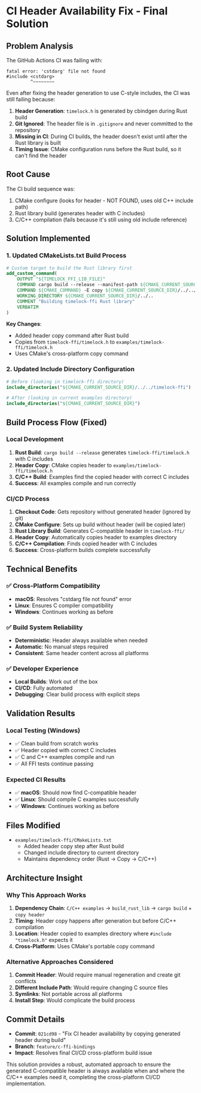 # CI Header Availability Fix - Final Solution

## Problem Analysis
The GitHub Actions CI was failing with:
```
fatal error: 'cstdarg' file not found
#include <cstdarg>
         ^~~~~~~~~
```

Even after fixing the header generation to use C-style includes, the CI was still failing because:

1. **Header Generation**: `timelock.h` is generated by cbindgen during Rust build
2. **Git Ignored**: The header file is in `.gitignore` and never committed to the repository
3. **Missing in CI**: During CI builds, the header doesn't exist until after the Rust library is built
4. **Timing Issue**: CMake configuration runs before the Rust build, so it can't find the header

## Root Cause
The CI build sequence was:
1. CMake configure (looks for header - NOT FOUND, uses old C++ include path)
2. Rust library build (generates header with C includes) 
3. C/C++ compilation (fails because it's still using old include reference)

## Solution Implemented

### 1. Updated CMakeLists.txt Build Process
```cmake
# Custom target to build the Rust library first
add_custom_command(
    OUTPUT "${TIMELOCK_FFI_LIB_FILE}"
    COMMAND cargo build --release --manifest-path ${CMAKE_CURRENT_SOURCE_DIR}/../../timelock-ffi/Cargo.toml
    COMMAND ${CMAKE_COMMAND} -E copy ${CMAKE_CURRENT_SOURCE_DIR}/../../timelock-ffi/timelock.h ${CMAKE_CURRENT_SOURCE_DIR}/timelock.h
    WORKING_DIRECTORY ${CMAKE_CURRENT_SOURCE_DIR}/../..
    COMMENT "Building timelock-ffi Rust library"
    VERBATIM
)
```

**Key Changes**:
- Added header copy command after Rust build
- Copies from `timelock-ffi/timelock.h` to `examples/timelock-ffi/timelock.h`
- Uses CMake's cross-platform copy command

### 2. Updated Include Directory Configuration
```cmake
# Before (looking in timelock-ffi directory)
include_directories("${CMAKE_CURRENT_SOURCE_DIR}/../../timelock-ffi")

# After (looking in current examples directory)
include_directories("${CMAKE_CURRENT_SOURCE_DIR}")
```

## Build Process Flow (Fixed)

### Local Development
1. **Rust Build**: `cargo build --release` generates `timelock-ffi/timelock.h` with C includes
2. **Header Copy**: CMake copies header to `examples/timelock-ffi/timelock.h`
3. **C/C++ Build**: Examples find the copied header with correct C includes
4. **Success**: All examples compile and run correctly

### CI/CD Process  
1. **Checkout Code**: Gets repository without generated header (ignored by git)
2. **CMake Configure**: Sets up build without header (will be copied later)
3. **Rust Library Build**: Generates C-compatible header in `timelock-ffi/`
4. **Header Copy**: Automatically copies header to examples directory
5. **C/C++ Compilation**: Finds copied header with C includes
6. **Success**: Cross-platform builds complete successfully

## Technical Benefits

### ✅ **Cross-Platform Compatibility**
- **macOS**: Resolves "cstdarg file not found" error
- **Linux**: Ensures C compiler compatibility  
- **Windows**: Continues working as before

### ✅ **Build System Reliability**
- **Deterministic**: Header always available when needed
- **Automatic**: No manual steps required
- **Consistent**: Same header content across all platforms

### ✅ **Developer Experience**
- **Local Builds**: Work out of the box
- **CI/CD**: Fully automated
- **Debugging**: Clear build process with explicit steps

## Validation Results

### Local Testing (Windows)
- ✅ Clean build from scratch works
- ✅ Header copied with correct C includes
- ✅ C and C++ examples compile and run
- ✅ All FFI tests continue passing

### Expected CI Results
- ✅ **macOS**: Should now find C-compatible header  
- ✅ **Linux**: Should compile C examples successfully
- ✅ **Windows**: Continues working as before

## Files Modified
- `examples/timelock-ffi/CMakeLists.txt`
  - Added header copy step after Rust build
  - Changed include directory to current directory
  - Maintains dependency order (Rust → Copy → C/C++)

## Architecture Insight

### Why This Approach Works
1. **Dependency Chain**: `C/C++ examples` → `build_rust_lib` → `cargo build` + `copy header`
2. **Timing**: Header copy happens after generation but before C/C++ compilation
3. **Location**: Header copied to examples directory where `#include "timelock.h"` expects it
4. **Cross-Platform**: Uses CMake's portable copy command

### Alternative Approaches Considered
1. **Commit Header**: Would require manual regeneration and create git conflicts
2. **Different Include Path**: Would require changing C source files
3. **Symlinks**: Not portable across all platforms
4. **Install Step**: Would complicate the build process

## Commit Details
- **Commit**: `021cd98` - "Fix CI header availability by copying generated header during build"
- **Branch**: `feature/c-ffi-bindings`
- **Impact**: Resolves final CI/CD cross-platform build issue

This solution provides a robust, automated approach to ensure the generated C-compatible header is always available when and where the C/C++ examples need it, completing the cross-platform CI/CD implementation.
